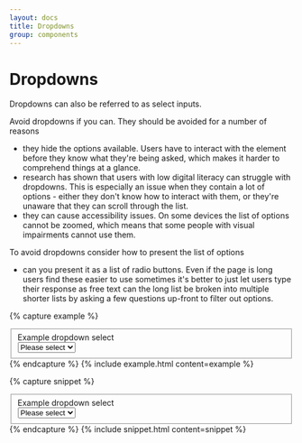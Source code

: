 ```yaml
---
layout: docs
title: Dropdowns
group: components
---
```


# Dropdowns

Dropdowns can also be referred to as select inputs.

Avoid dropdowns if you can. They should be avoided for a number of reasons

- they hide the options available. Users have to interact with the element before they know what they're being asked, which makes it harder to comprehend things at a glance.
- research has shown that users with low digital literacy can struggle with dropdowns. This is especially an issue when they contain a lot of options - either they don't know how to interact with them, or they're unaware that they can scroll through the list.
- they can cause accessibility issues. On some devices the list of options cannot be zoomed, which means that some people with visual impairments cannot use them.

To avoid dropdowns consider how to present the list of options

- can you present it as a list of radio buttons. Even if the page is long users find these easier to use sometimes it's better to just let users type their response as free text can the long list be broken into multiple shorter lists by asking a few questions up-front to filter out options.

{% capture example %}

<fieldset class="b-0 p-0 m-0 mb-4">
  <label class="block bold mb-2" for="select1">Example dropdown select</label>
  <div class="select">
    <select id="select1">
      <option value="Please select">Please select</option>
      <option value="Option #1">Option #1</option>
      <option value="Option #2">Option #2</option>
      <option value="Option #3">Option #3</option>
      <option value="Option #4">Option #4</option>
      <option value="Option #5">Option #5</option>
    </select>
  </div>
</fieldset>
{% endcapture %}
{% include example.html content=example %}

{% capture snippet %}

<fieldset class="b-0 p-0 m-0 mb-4">
  <label class="block bold mb-2" for="select1">Example dropdown select</label>
  <div class="select">
    <select id="select1">
      <option value="Please select">Please select</option>
      <option value="Option #1">Option #1</option>
      <option value="Option #2">Option #2</option>
      <option value="Option #3">Option #3</option>
      <option value="Option #4">Option #4</option>
      <option value="Option #5">Option #5</option>
    </select>
  </div>
</fieldset>
{% endcapture %}
{% include snippet.html content=snippet %}
